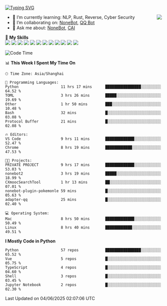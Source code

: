[![Typing SVG](https://readme-typing-svg.herokuapp.com?size=25&duration=2500&color=8C43EA&vCenter=true&width=200&height=40&lines=Hi+there+%F0%9F%91%8B%F0%9F%8F%BB;I'm+yanyongyu)](https://git.io/typing-svg)

<a href="#">
  <img align="right" src="https://github-readme-stats.vercel.app/api?username=yanyongyu&count_private=true&show_icons=true&bg_color=15,f2f7fd,E0EAFC" />
</a>

- 🌱 I’m currently learning: NLP, Rust, Reverse, Cyber Security
- 👯 I’m collaborating on: [NoneBot](https://github.com/nonebot), [QQ Bot](https://github.com/Mrs4s/go-cqhttp)
- 💬 Ask me about: [NoneBot](https://github.com/nonebot), [CAI](https://github.com/cscs181/CAI)

🌟 **My Skills**  
![](https://img.shields.io/badge/-Python-3e74a2?style=flat-square&logo=Python&logoColor=fff)
![](https://img.shields.io/badge/-TypeScript-3178C6?style=flat-square&logo=TypeScript&logoColor=fff)
![](https://img.shields.io/badge/-Vue-4fc08d?style=flat-square&logo=Vue.js&logoColor=fff)
![](https://img.shields.io/badge/-React-2d98ce?style=flat-square&logo=React&logoColor=fff)
![](https://img.shields.io/badge/-FastAPI-009688?style=flat-square&logo=FastAPI&logoColor=fff)
![](https://img.shields.io/badge/-Linux-000000?style=flat-square&logo=Linux&logoColor=fff)
![](https://img.shields.io/badge/-Docker-2496ED?style=flat-square&logo=Docker&logoColor=fff)
![](https://img.shields.io/badge/-Kubernetes-326CE5?style=flat-square&logo=Kubernetes&logoColor=fff)
![](https://img.shields.io/badge/-GitHub%20Actions-2088FF?style=flat-square&logo=GitHubActions&logoColor=fff)
![](https://img.shields.io/badge/-PostgreSQL-4169E1?style=flat-square&logo=PostgreSQL&logoColor=fff)
![](https://img.shields.io/badge/-Redis-DC382D?style=flat-square&logo=Redis&logoColor=fff)
![](https://img.shields.io/badge/-MongoDB-47A248?style=flat-square&logo=MongoDB&logoColor=fff)

<!--START_SECTION:waka-->
![Code Time](http://img.shields.io/badge/Code%20Time-7%2C627%20hrs%2047%20mins-blue)

📊 **This Week I Spent My Time On** 

```text
🕑︎ Time Zone: Asia/Shanghai

💬 Programming Languages: 
Python                   11 hrs 17 mins      ████████████████░░░░░░░░░   64.52 % 
TOML                     3 hrs 26 mins       █████░░░░░░░░░░░░░░░░░░░░   19.69 % 
Other                    1 hr 50 mins        ███░░░░░░░░░░░░░░░░░░░░░░   10.48 % 
Bash                     32 mins             █░░░░░░░░░░░░░░░░░░░░░░░░   03.08 % 
Protocol Buffer          21 mins             █░░░░░░░░░░░░░░░░░░░░░░░░   02.08 % 

🔥 Editors: 
VS Code                  9 hrs 11 mins       █████████████░░░░░░░░░░░░   52.47 % 
Chrome                   8 hrs 19 mins       ████████████░░░░░░░░░░░░░   47.53 % 

🐱‍💻 Projects: 
PRIVATE PROJECT          9 hrs 17 mins       █████████████░░░░░░░░░░░░   53.03 % 
nonebot2                 3 hrs 19 mins       █████░░░░░░░░░░░░░░░░░░░░   18.99 % 
CXmoocSearchTool         1 hr 13 mins        ██░░░░░░░░░░░░░░░░░░░░░░░   07.01 % 
nonebot-plugin-pokemonle 59 mins             █░░░░░░░░░░░░░░░░░░░░░░░░   05.63 % 
adapter-qq               25 mins             █░░░░░░░░░░░░░░░░░░░░░░░░   02.40 % 

💻 Operating System: 
Mac                      8 hrs 50 mins       █████████████░░░░░░░░░░░░   50.49 % 
Linux                    8 hrs 40 mins       ████████████░░░░░░░░░░░░░   49.51 % 
```

**I Mostly Code in Python** 

```text
Python                   57 repos            ████████████████░░░░░░░░░   65.52 % 
Vue                      5 repos             █░░░░░░░░░░░░░░░░░░░░░░░░   05.75 % 
TypeScript               4 repos             █░░░░░░░░░░░░░░░░░░░░░░░░   04.60 % 
Shell                    3 repos             █░░░░░░░░░░░░░░░░░░░░░░░░   03.45 % 
Jupyter Notebook         2 repos             █░░░░░░░░░░░░░░░░░░░░░░░░   02.30 % 
```




 Last Updated on 04/06/2025 02:07:06 UTC
<!--END_SECTION:waka-->

